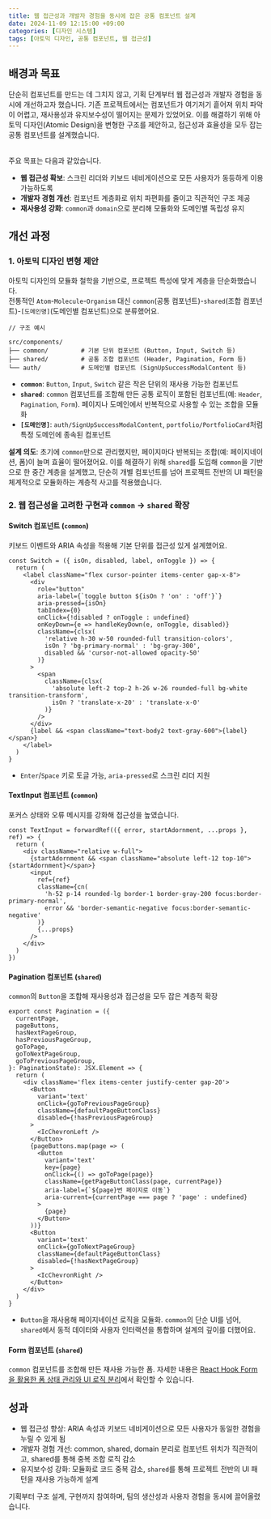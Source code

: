 ```yaml
---
title: 웹 접근성과 개발자 경험을 동시에 잡은 공통 컴포넌트 설계
date: 2024-11-09 12:15:00 +09:00
categories: [디자인 시스템]
tags: [아토믹 디자인, 공통 컴포넌트, 웹 접근성]
---
```


## 배경과 목표
단순히 컴포넌트를 만드는 데 그치지 않고, 기획 단계부터 웹 접근성과 개발자 경험을 동시에 개선하고자 했습니다. 기존 프로젝트에서는 컴포넌트가 여기저기 흩어져 위치 파악이 어렵고, 재사용성과 유지보수성이 떨어지는 문제가 있었어요. 이를 해결하기 위해 아토믹 디자인(Atomic Design)을 변형한 구조를 제안하고, 접근성과 효율성을 모두 잡는 공통 컴포넌트를 설계했습니다. <br/>
<br/>

주요 목표는 다음과 같았습니다.
- **웹 접근성 확보**: 스크린 리더와 키보드 네비게이션으로 모든 사용자가 동등하게 이용 가능하도록
- **개발자 경험 개선**: 컴포넌트 계층화로 위치 파편화를 줄이고 직관적인 구조 제공
- **재사용성 강화**: `common`과 `domain`으로 분리해 모듈화와 도메인별 독립성 유지

## 개선 과정
### 1. 아토믹 디자인 변형 제안
   아토믹 디자인의 모듈화 철학을 기반으로, 프로젝트 특성에 맞게 계층을 단순화했습니다. <br/> 
   전통적인 `Atom`-`Molecule`-`Organism` 대신
   `common`(공통 컴포넌트)-`shared`(조합 컴포넌트)-`[도메인명]`(도메인별 컴포넌트)으로 분류했어요.  


```
// 구조 예시

src/components/
├── common/         # 기본 단위 컴포넌트 (Button, Input, Switch 등)
├── shared/         # 공통 조합 컴포넌트 (Header, Pagination, Form 등)
└── auth/           # 도메인별 컴포넌트 (SignUpSuccessModalContent 등)
```

- **`common`**: `Button`, `Input`, `Switch` 같은 작은 단위의 재사용 가능한 컴포넌트
- **`shared`**: `common` 컴포넌트를 조합해 만든 공통 로직이 포함된 컴포넌트(예: `Header`, `Pagination`, `Form`). 페이지나 도메인에서 반복적으로 사용할 수 있는 조합을 모듈화
- **`[도메인명]`**: `auth/SignUpSuccessModalContent`, `portfolio/PortfolioCard`처럼 특정 도메인에 종속된 컴포넌트

**설계 의도**: 초기에 `common`만으로 관리했지만, 페이지마다 반복되는 조합(예: 페이지네이션, 폼)이 늘며 효율이 떨어졌어요. 
이를 해결하기 위해 `shared`를 도입해 `common`을 기반으로 한 중간 계층을 설계했고, 단순히 개별 컴포넌트를 넘어 프로젝트 전반의 UI 패턴을 체계적으로 모듈화하는 계층적 사고를 적용했습니다.

### 2. 웹 접근성을 고려한 구현과 `common` → `shared` 확장 
#### Switch 컴포넌트 (`common`)
키보드 이벤트와 ARIA 속성을 적용해 기본 단위를 접근성 있게 설계했어요.

```tsx
const Switch = ({ isOn, disabled, label, onToggle }) => {
  return (
    <label className="flex cursor-pointer items-center gap-x-8">
      <div
        role="button"
        aria-label={`toggle button ${isOn ? 'on' : 'off'}`}
        aria-pressed={isOn}
        tabIndex={0}
        onClick={!disabled ? onToggle : undefined}
        onKeyDown={e => handleKeyDown(e, onToggle, disabled)}
        className={clsx(
          'relative h-30 w-50 rounded-full transition-colors',
          isOn ? 'bg-primary-normal' : 'bg-gray-300',
          disabled && 'cursor-not-allowed opacity-50'
        )}
      >
        <span
          className={clsx(
            'absolute left-2 top-2 h-26 w-26 rounded-full bg-white transition-transform',
            isOn ? 'translate-x-20' : 'translate-x-0'
          )}
        />
      </div>
      {label && <span className="text-body2 text-gray-600">{label}</span>}
    </label>
  )
}
```
- `Enter`/`Space` 키로 토글 가능, `aria-pressed`로 스크린 리더 지원


#### TextInput 컴포넌트 (`common`)
포커스 상태와 오류 메시지를 강화해 접근성을 높였습니다.
```tsx
const TextInput = forwardRef(({ error, startAdornment, ...props }, ref) => {
  return (
    <div className="relative w-full">
      {startAdornment && <span className="absolute left-12 top-10">{startAdornment}</span>}
      <input
        ref={ref}
        className={cn(
          'h-52 p-14 rounded-lg border-1 border-gray-200 focus:border-primary-normal',
          error && 'border-semantic-negative focus:border-semantic-negative'
        )}
        {...props}
      />
    </div>
  )
})
```

#### Pagination 컴포넌트 (`shared`)
`common`의 `Button`을 조합해 재사용성과 접근성을 모두 잡은 계층적 확장

```tsx
export const Pagination = ({
  currentPage,
  pageButtons,
  hasNextPageGroup,
  hasPreviousPageGroup,
  goToPage,
  goToNextPageGroup,
  goToPreviousPageGroup,
}: PaginationState): JSX.Element => {
  return (
    <div className='flex items-center justify-center gap-20'>
      <Button
        variant='text'
        onClick={goToPreviousPageGroup}
        className={defaultPageButtonClass}
        disabled={!hasPreviousPageGroup}
      >
        <IcChevronLeft />
      </Button>
      {pageButtons.map(page => (
        <Button
          variant='text'
          key={page}
          onClick={() => goToPage(page)}
          className={getPageButtonClass(page, currentPage)}
          aria-label={`${page}번 페이지로 이동`}
          aria-current={currentPage === page ? 'page' : undefined}
        >
          {page}
        </Button>
      ))}
      <Button
        variant='text'
        onClick={goToNextPageGroup}
        className={defaultPageButtonClass}
        disabled={!hasNextPageGroup}
      >
        <IcChevronRight />
      </Button>
    </div>
  )
}
```
- `Button`을 재사용해 페이지네이션 로직을 모듈화. `common`의 단순 UI를 넘어, `shared`에서 동적 데이터와 사용자 인터랙션을 통합하며 설계의 깊이를 더했어요.

#### Form 컴포넌트 (`shared`)
`common` 컴포넌트를 조합해 만든 재사용 가능한 폼. 자세한 내용은 [React Hook Form을 활용한 폼 상태 관리와 UI 로직 분리](https://yongb2n.github.io/posts/react-hook-form%EC%9D%84-%ED%99%9C%EC%9A%A9%ED%95%9C-%ED%8F%BC-%EC%83%81%ED%83%9C-%EA%B4%80%EB%A6%AC%EC%99%80-UI-%EB%A1%9C%EC%A7%81-%EB%B6%84%EB%A6%AC/)에서 확인할 수 있습니다.

## 성과
- 웹 접근성 향상: ARIA 속성과 키보드 네비게이션으로 모든 사용자가 동일한 경험을 누릴 수 있게 됨
- 개발자 경험 개선: common, shared, domain 분리로 컴포넌트 위치가 직관적이고, shared를 통해 중복 조합 로직 감소
- 유지보수성 강화: 모듈화로 코드 중복 감소, `shared`를 통해 프로젝트 전반의 UI 패턴을 재사용 가능하게 설계
  
기획부터 구조 설계, 구현까지 참여하며, 팀의 생산성과 사용자 경험을 동시에 끌어올렸습니다.
